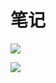 # 笔记

![](https://ws1.sinaimg.cn/large/006tNc79gy1g32yqox0k0j31520u0b2c.jpg)

![](https://ws4.sinaimg.cn/large/006tNc79gy1g337l9hel9j316g0u0qv8.jpg)

